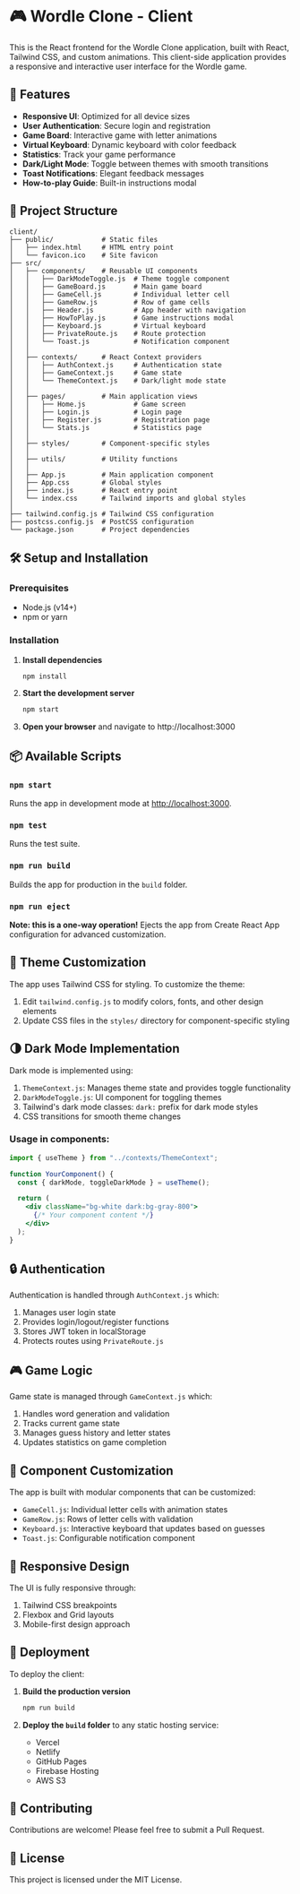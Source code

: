 # 🎮 Wordle Clone - Client

This is the React frontend for the Wordle Clone application, built with React, Tailwind CSS, and custom animations. This client-side application provides a responsive and interactive user interface for the Wordle game.

## 🚀 Features

- **Responsive UI**: Optimized for all device sizes
- **User Authentication**: Secure login and registration
- **Game Board**: Interactive game with letter animations
- **Virtual Keyboard**: Dynamic keyboard with color feedback
- **Statistics**: Track your game performance
- **Dark/Light Mode**: Toggle between themes with smooth transitions
- **Toast Notifications**: Elegant feedback messages
- **How-to-play Guide**: Built-in instructions modal

## 📂 Project Structure

```
client/
├── public/            # Static files
│   ├── index.html     # HTML entry point
│   └── favicon.ico    # Site favicon
├── src/
│   ├── components/    # Reusable UI components
│   │   ├── DarkModeToggle.js  # Theme toggle component
│   │   ├── GameBoard.js       # Main game board
│   │   ├── GameCell.js        # Individual letter cell
│   │   ├── GameRow.js         # Row of game cells
│   │   ├── Header.js          # App header with navigation
│   │   ├── HowToPlay.js       # Game instructions modal
│   │   ├── Keyboard.js        # Virtual keyboard
│   │   ├── PrivateRoute.js    # Route protection
│   │   └── Toast.js           # Notification component
│   │
│   ├── contexts/      # React Context providers
│   │   ├── AuthContext.js     # Authentication state
│   │   ├── GameContext.js     # Game state
│   │   └── ThemeContext.js    # Dark/light mode state
│   │
│   ├── pages/         # Main application views
│   │   ├── Home.js            # Game screen
│   │   ├── Login.js           # Login page
│   │   ├── Register.js        # Registration page
│   │   └── Stats.js           # Statistics page
│   │
│   ├── styles/        # Component-specific styles
│   │
│   ├── utils/         # Utility functions
│   │
│   ├── App.js         # Main application component
│   ├── App.css        # Global styles
│   ├── index.js       # React entry point
│   └── index.css      # Tailwind imports and global styles
│
├── tailwind.config.js # Tailwind CSS configuration
├── postcss.config.js  # PostCSS configuration
└── package.json       # Project dependencies
```

## 🛠️ Setup and Installation

### Prerequisites

- Node.js (v14+)
- npm or yarn

### Installation

1. **Install dependencies**

   ```bash
   npm install
   ```

2. **Start the development server**

   ```bash
   npm start
   ```

3. **Open your browser** and navigate to http://localhost:3000

## 📦 Available Scripts

### `npm start`

Runs the app in development mode at [http://localhost:3000](http://localhost:3000).

### `npm test`

Runs the test suite.

### `npm run build`

Builds the app for production in the `build` folder.

### `npm run eject`

**Note: this is a one-way operation!**
Ejects the app from Create React App configuration for advanced customization.

## 🎨 Theme Customization

The app uses Tailwind CSS for styling. To customize the theme:

1. Edit `tailwind.config.js` to modify colors, fonts, and other design elements
2. Update CSS files in the `styles/` directory for component-specific styling

## 🌗 Dark Mode Implementation

Dark mode is implemented using:

1. `ThemeContext.js`: Manages theme state and provides toggle functionality
2. `DarkModeToggle.js`: UI component for toggling themes
3. Tailwind's dark mode classes: `dark:` prefix for dark mode styles
4. CSS transitions for smooth theme changes

### Usage in components:

```jsx
import { useTheme } from "../contexts/ThemeContext";

function YourComponent() {
  const { darkMode, toggleDarkMode } = useTheme();

  return (
    <div className="bg-white dark:bg-gray-800">
      {/* Your component content */}
    </div>
  );
}
```

## 🔒 Authentication

Authentication is handled through `AuthContext.js` which:

1. Manages user login state
2. Provides login/logout/register functions
3. Stores JWT token in localStorage
4. Protects routes using `PrivateRoute.js`

## 🎮 Game Logic

Game state is managed through `GameContext.js` which:

1. Handles word generation and validation
2. Tracks current game state
3. Manages guess history and letter states
4. Updates statistics on game completion

## 🧩 Component Customization

The app is built with modular components that can be customized:

- `GameCell.js`: Individual letter cells with animation states
- `GameRow.js`: Rows of letter cells with validation
- `Keyboard.js`: Interactive keyboard that updates based on guesses
- `Toast.js`: Configurable notification component

## 📱 Responsive Design

The UI is fully responsive through:

1. Tailwind CSS breakpoints
2. Flexbox and Grid layouts
3. Mobile-first design approach

## 🚀 Deployment

To deploy the client:

1. **Build the production version**

   ```bash
   npm run build
   ```

2. **Deploy the `build` folder** to any static hosting service:
   - Vercel
   - Netlify
   - GitHub Pages
   - Firebase Hosting
   - AWS S3

## 🤝 Contributing

Contributions are welcome! Please feel free to submit a Pull Request.

## 📝 License

This project is licensed under the MIT License.
